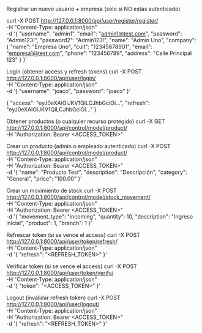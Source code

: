 Registrar un nuevo usuario + empresa (solo si NO estás autenticado)

curl -X POST http://127.0.0.1:8000/api/user/register/register/ \
-H "Content-Type: application/json" \
-d '{
  "username": "admin1",
  "email": "admin1@test.com",
  "password": "Admin123!",
  "password2": "Admin123!",
  "name": "Admin Uno",
  "company": {
    "name": "Empresa Uno",
    "cuit": "12345678901",
    "email": "empresa1@test.com",
    "phone": "123456789",
    "address": "Calle Principal 123"
  }
}'

Login (obtener access y refresh tokens)
curl -X POST http://127.0.0.1:8000/api/user/login/ \
-H "Content-Type: application/json" \
-d '{
  "username": "joaco",
  "password": "joaco"
}'


{
  "access": "eyJ0eXAiOiJKV1QiLCJhbGciOi...",
  "refresh": "eyJ0eXAiOiJKV1QiLCJhbGciOi..."
}

Obtener productos (o cualquier recurso protegido)
curl -X GET http://127.0.0.1:8000/api/control/model/product/ \
-H "Authorization: Bearer <ACCESS_TOKEN>"


Crear un producto (admin o empleado autenticado)
curl -X POST http://127.0.0.1:8000/api/control/model/product/ \
-H "Content-Type: application/json" \
-H "Authorization: Bearer <ACCESS_TOKEN>" \
-d '{
  "name": "Producto Test",
  "description": "Descripción",
  "category": "General",
  "price": "100.00"
}'


Crear un movimiento de stock
curl -X POST http://127.0.0.1:8000/api/control/model/stock_movement/ \
-H "Content-Type: application/json" \
-H "Authorization: Bearer <ACCESS_TOKEN>" \
-d '{
  "movement_type": "incoming",
  "quantity": 10,
  "description": "Ingreso inicial",
  "product": 1,
  "branch": 1
}'


Refrescar token (si se vence el access)
curl -X POST http://127.0.0.1:8000/api/user/token/refresh/ \
-H "Content-Type: application/json" \
-d '{
  "refresh": "<REFRESH_TOKEN>"
}'


Verificar token (si se vence el access)
curl -X POST http://127.0.0.1:8000/api/user/token/verify/ \
-H "Content-Type: application/json" \
-d '{
  "token": "<ACCESS_TOKEN>"
}'

Logout (invalidar refresh token)
curl -X POST http://127.0.0.1:8000/api/user/logout/ \
-H "Content-Type: application/json" \
-H "Authorization: Bearer <ACCESS_TOKEN>" \
-d '{
  "refresh": "<REFRESH_TOKEN>"
}'
